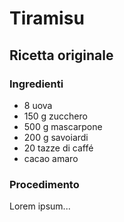 # Tiramisu

## Ricetta originale

### Ingredienti

 - 8 uova
 - 150 g zucchero
 - 500 g mascarpone
 - 200 g savoiardi
 - 20 tazze di caffé
 - cacao amaro

### Procedimento

Lorem ipsum...
